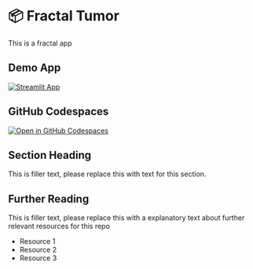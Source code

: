 # 📦 Fractal Tumor 

This is a fractal app

## Demo App

[![Streamlit App](https://static.streamlit.io/badges/streamlit_badge_black_white.svg)](https://cde-fractaldimension.streamlit.app/)

## GitHub Codespaces

[![Open in GitHub Codespaces](https://github.com/codespaces/badge.svg)](https://codespaces.new/streamlit/app-starter-kit?quickstart=1)

## Section Heading

This is filler text, please replace this with text for this section.

## Further Reading

This is filler text, please replace this with a explanatory text about further relevant resources for this repo
- Resource 1
- Resource 2
- Resource 3
